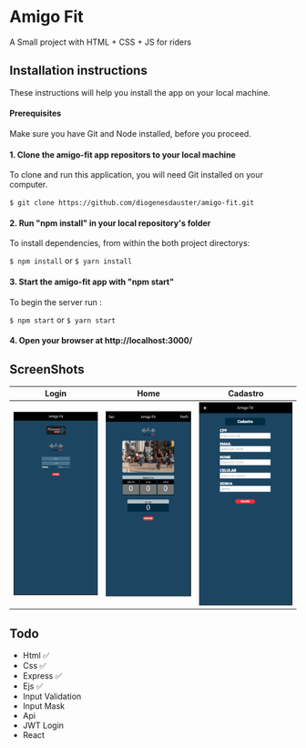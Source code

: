 # Amigo Fit
A Small project with HTML + CSS + JS for riders

## Installation instructions

These instructions will help you install the app on your local machine.

#### Prerequisites

Make sure you have Git and Node installed, before you proceed.

#### 1. Clone the amigo-fit app repositors to your local machine

To clone and run this application, you will need Git installed on your computer.

`$ git clone https://github.com/diogenesdauster/amigo-fit.git`

#### 2. Run "npm install" in your local repository's folder

To install dependencies, from within the both project directorys:

`$ npm install` or `$ yarn install`

#### 3. Start the amigo-fit app with "npm start"

To begin the server run :

`$ npm start` or `$ yarn start`

#### 4. Open your browser at http://localhost:3000/

## ScreenShots
| Login        | Home           | Cadastro  |
| ------------- |-------------| -----|
|![login](screenshots/login.png)|![home](screenshots/home.png)|![cadastro](screenshots/cadastro.png)|


## Todo
- Html ✅
- Css ✅ 
- Express ✅
- Ejs ✅
- Input Validation
- Input Mask
- Api
- JWT Login
- React
